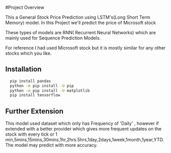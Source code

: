 
#Project Overview

This a General Stock Price Prediction using LSTM's(Long Short Term Memory) model.
In this Project we'll predict the price of Microsoft stock

These types of models are RNN( Recurrent Neural Networks) which are mainly  used for Sequence Prediction Models.

For reference I had used Microsoft stock but it is mostly similar for any other stocks which you like.




## Installation



```bash
  pip install pandas
  python -m pip install -U pip
  python -m pip install -U matplotlib  
  pip install tensorflow
```
    
## Further Extension

This model used dataset which only has Frequency of 'Daily' , however if extended with a better provider which gives more frequent updates on the stock with every tick or 1 min,5mins,15mins,30mins,1hr,2hrs.5hrs,1day,2days,1week,1month,1year,YTD. The model may predict with more accuracy.